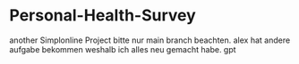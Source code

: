 # Personal-Health-Survey
another Simplonline Project
bitte nur main branch beachten. alex hat andere aufgabe bekommen weshalb ich alles neu gemacht habe. gpt